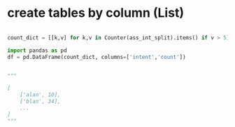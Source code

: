 

# create tables by column (List)

``` py

count_dict = [[k,v] for k,v in Counter(ass_int_split).items() if v > 5]

import pandas as pd
df = pd.DataFrame(count_dict, columns=['intent','count'])


"""

[
    ['alan', 10],
    ['blan', 34],
    ...
]
"""

```